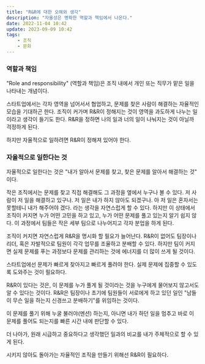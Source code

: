 ```yaml
---
title: "R&R에 대한 오해와 생각"
description: "자율성은 명확한 역할과 책임에서 나온다."
date: 2022-11-04 10:42
update: 2023-09-09 10:42
tags:
    - 조직
    - 문화
---
```



### 역할과 책임
"Role and responsibility" (역할과 책임)은 조직 내에서 개인 또는 직무가 맡은 일을 나타내는 개념이다.

스타트업에서는 각자 영역을 넘어서서 협업하고, 문제를 찾은 사람이 해결하는 자율적인 모습을 기대하곤 한다. 조직이 커가며 R&R이 정해지는 것이 영역을 과도하게 나누는 일이라고 생각이 들기도 한다. R&R을 정하면 나의 일과 너의 일이 나눠지는 것이 아닐까 걱정하게 된다. 

하지만 자율적으로 일하려면 R&R이 정해져 있어야 한다.

### 자율적으로 일한다는 것
자율적으로 일한다는 것은 "내가 알아서 문제를 찾고, 찾은 문제를 알아서 해결하는 것" 이다.

작은 조직에서는 문제를 찾고 직접 해결해도 그 과정을 옆에서 누구나 볼 수 있다. 저 사람이 저 일을 해결하고 있구나. 저 일은 내가 하지 않아도 되겠구나. 아 저 일은 혼자서는 못할테니 내가 해주어야 겠다. 라는 생각을 자연스럽게 할 수 있다. 하지만 이 상태에서 조직이 커지면 누가 어떤 고민을 하고 있고, 누가 어떤 문제를 풀고 있는지 알기 쉽지 않다. 이 과정에서 팀들은 작은 세부 팀으로 나누어지고 각자 분업을 하게 된다.

조직이 커지면 자연스럽게 R&R을 명시화 할 필요가 늘어난다.
R&R이 없어도 팀장이나 리더, 혹은 자발적으로 팀원이 각각 업무를 조율하고 분배할 수 있다. 하지만 팀이 커지면 실제 문제를 푸는 과정보다 문제를 관리하는 것에 에너지를 더 많이 쓰게 될 것이다.

스타트업에선 문제가 빠르게 찾아지고 빠르게 풀려야 한다. 실제 문제에 집중할 수 있도록 도와주는 것이 필요하다.

R&R이 있다는 것은, 이 문제를 누가 풀게 될 것이라는 것을 누구에게 물어보지 않고서도 알 수 있다는 것이다. R&R은 팀장이나 초기에 팀원들이 서로에게 하고 있던 일인 "남들이 무슨 일을 하는지 신경쓰고 분배하기"를 위임하는 것이다.

이 문제를 풀기 위해 누굴 불러야(멘션) 하는지, 아니면 내가 하던 일을 멈추고 바로 이 문제를 풀어도 되는지를 빠른 시간 내에 판단할 수 있다.

더 나아가, 원래 시급하고 중요하다고 생각했던 일과의 비교를 내가 주체적으로 할 수 있게 된다.

시키지 않아도 돌아가는 자율적인 조직을 만들기 위해선 R&R이 필요하다.